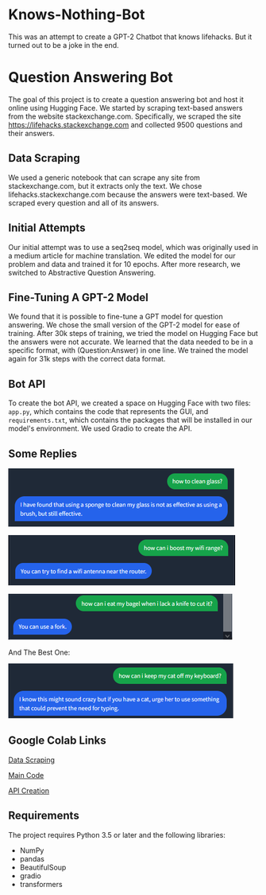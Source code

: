 # Knows-Nothing-Bot
This was an attempt to create a GPT-2 Chatbot that knows lifehacks. But it turned out to be a joke in the end.

# Question Answering Bot

The goal of this project is to create a question answering bot and host it online using Hugging Face. We started by scraping text-based answers from the website stackexchange.com. Specifically, we scraped the site https://lifehacks.stackexchange.com and collected 9500 questions and their answers. 

## Data Scraping

We used a generic notebook that can scrape any site from stackexchange.com, but it extracts only the text. We chose lifehacks.stackexchange.com because the answers were text-based. We scraped every question and all of its answers. 

## Initial Attempts

Our initial attempt was to use a seq2seq model, which was originally used in a medium article for machine translation. We edited the model for our problem and data and trained it for 10 epochs. After more research, we switched to Abstractive Question Answering.

## Fine-Tuning A GPT-2 Model

We found that it is possible to fine-tune a GPT model for question answering. We chose the small version of the GPT-2 model for ease of training. After 30k steps of training, we tried the model on Hugging Face but the answers were not accurate. We learned that the data needed to be in a specific format, with (Question:Answer) in one line. We trained the model again for 31k steps with the correct data format.

## Bot API

To create the bot API, we created a space on Hugging Face with two files: `app.py`, which contains the code that represents the GUI, and `requirements.txt`, which contains the packages that will be installed in our model's environment. We used Gradio to create the API.

## Some Replies
![Sample Image 1](photos/QA1.png)

![Sample Image 1](photos/QA2.png)

![Sample Image 1](photos/QA3.png)

And The Best One:

![Sample Image 1](photos/QA4.png)

## Google Colab Links
[Data Scraping](https://colab.research.google.com/drive/1JjOWCcyz7VtJZOmy340aklV9Kfnj3O-l?usp=sharing)

[Main Code](https://colab.research.google.com/drive/1vKybBUZUVRG80eQmf79VuGfVVUcnIWdQ?usp=sharing)

[API Creation](https://colab.research.google.com/drive/10mI1L5oPYiSnoXSbIZaFSvUqaX27S-6E?usp=sharing)

## Requirements
The project requires Python 3.5 or later and the following libraries:

- NumPy
- pandas
- BeautifulSoup
- gradio
- transformers
